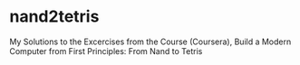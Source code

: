 # nand2tetris
My Solutions to the Excercises from the Course (Coursera), Build a Modern Computer from First Principles: From Nand to Tetris
